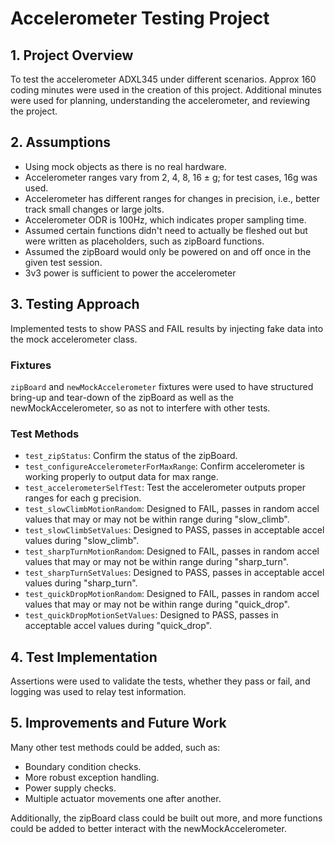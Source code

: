 # Accelerometer Testing Project

## 1. Project Overview
To test the accelerometer ADXL345 under different scenarios. Approx 160 coding minutes were used in the creation of this project. Additional minutes were used for planning, understanding the accelerometer, and reviewing the project.

## 2. Assumptions
- Using mock objects as there is no real hardware.
- Accelerometer ranges vary from 2, 4, 8, 16 ± g; for test cases, 16g was used.
- Accelerometer has different ranges for changes in precision, i.e., better track small changes or large jolts.
- Accelerometer ODR is 100Hz, which indicates proper sampling time.
- Assumed certain functions didn't need to actually be fleshed out but were written as placeholders, such as zipBoard functions.
- Assumed the zipBoard would only be powered on and off once in the given test session.
- 3v3 power is sufficient to power the accelerometer

## 3. Testing Approach
Implemented tests to show PASS and FAIL results by injecting fake data into the mock accelerometer class.

### Fixtures
`zipBoard` and `newMockAccelerometer` fixtures were used to have structured bring-up and tear-down of the zipBoard as well as the newMockAccelerometer, so as not to interfere with other tests.

### Test Methods
- `test_zipStatus`: Confirm the status of the zipBoard.
- `test_configureAccelerometerForMaxRange`: Confirm accelerometer is working properly to output data for max range.
- `test_accelerometerSelfTest`: Test the accelerometer outputs proper ranges for each g precision.
- `test_slowClimbMotionRandom`: Designed to FAIL, passes in random accel values that may or may not be within range during "slow_climb".
- `test_slowClimbSetValues`: Designed to PASS, passes in acceptable accel values during "slow_climb".
- `test_sharpTurnMotionRandom`: Designed to FAIL, passes in random accel values that may or may not be within range during "sharp_turn".
- `test_sharpTurnSetValues`: Designed to PASS, passes in acceptable accel values during "sharp_turn".
- `test_quickDropMotionRandom`: Designed to FAIL, passes in random accel values that may or may not be within range during "quick_drop".
- `test_quickDropMotionSetValues`: Designed to PASS, passes in acceptable accel values during "quick_drop".

## 4. Test Implementation
Assertions were used to validate the tests, whether they pass or fail, and logging was used to relay test information.

## 5. Improvements and Future Work
Many other test methods could be added, such as:
- Boundary condition checks.
- More robust exception handling.
- Power supply checks.
- Multiple actuator movements one after another.

Additionally, the zipBoard class could be built out more, and more functions could be added to better interact with the newMockAccelerometer.
